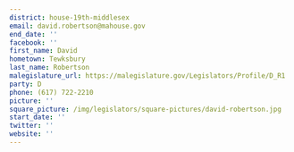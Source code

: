 ```yaml
---
district: house-19th-middlesex
email: david.robertson@mahouse.gov
end_date: ''
facebook: ''
first_name: David
hometown: Tewksbury
last_name: Robertson
malegislature_url: https://malegislature.gov/Legislators/Profile/D_R1
party: D
phone: (617) 722-2210
picture: ''
square_picture: /img/legislators/square-pictures/david-robertson.jpg
start_date: ''
twitter: ''
website: ''
---
```

